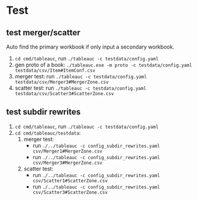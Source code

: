 # Test

## test merger/scatter

Auto find the primary workbook if only input a secondary workbook.

1. `cd cmd/tableauc`, run `./tableauc -c testdata/config.yaml`
2. gen proto of a book: `./tableauc.exe -m proto -c testdata/config.yaml testdata/csv/Item#ItemConf.csv`
3. merger test: run `./tableauc -c testdata/config.yaml testdata/csv/Merger3#MergerZone.csv`
4. scatter test: run `./tableauc -c testdata/config.yaml testdata/csv/Scatter3#ScatterZone.csv`

## test subdir rewrites

1. `cd cmd/tableauc`, run `./tableauc -c testdata/config.yaml`
2. `cd cmd/tableauc/testdata`:
   1. merger test:
       - run `./../tableauc -c config_subdir_rewrites.yaml csv/Merger1#MergerZone.csv`
       - run `./../tableauc -c config_subdir_rewrites.yaml csv/Merger3#MergerZone.csv`
   2. scatter test:
       - run `./../tableauc -c config_subdir_rewrites.yaml csv/Scatter1#ScatterZone.csv`
       - run `./../tableauc -c config_subdir_rewrites.yaml csv/Scatter3#ScatterZone.csv`
